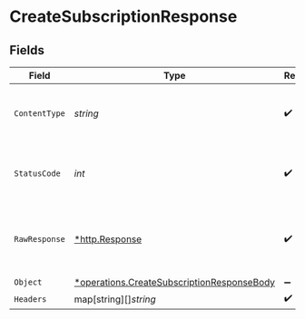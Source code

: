 # CreateSubscriptionResponse


## Fields

| Field                                                                                                   | Type                                                                                                    | Required                                                                                                | Description                                                                                             |
| ------------------------------------------------------------------------------------------------------- | ------------------------------------------------------------------------------------------------------- | ------------------------------------------------------------------------------------------------------- | ------------------------------------------------------------------------------------------------------- |
| `ContentType`                                                                                           | *string*                                                                                                | :heavy_check_mark:                                                                                      | HTTP response content type for this operation                                                           |
| `StatusCode`                                                                                            | *int*                                                                                                   | :heavy_check_mark:                                                                                      | HTTP response status code for this operation                                                            |
| `RawResponse`                                                                                           | [*http.Response](https://pkg.go.dev/net/http#Response)                                                  | :heavy_check_mark:                                                                                      | Raw HTTP response; suitable for custom response parsing                                                 |
| `Object`                                                                                                | [*operations.CreateSubscriptionResponseBody](../../models/operations/createsubscriptionresponsebody.md) | :heavy_minus_sign:                                                                                      | OK                                                                                                      |
| `Headers`                                                                                               | map[string][]*string*                                                                                   | :heavy_check_mark:                                                                                      | N/A                                                                                                     |